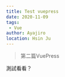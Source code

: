 ```yaml
---
title: Test vuepress
date: 2020-11-09
tags: 
 - Vue
author: Ayajiro
location: Hsin Ju
---
```


> 第二篇VuePress

測試看看？